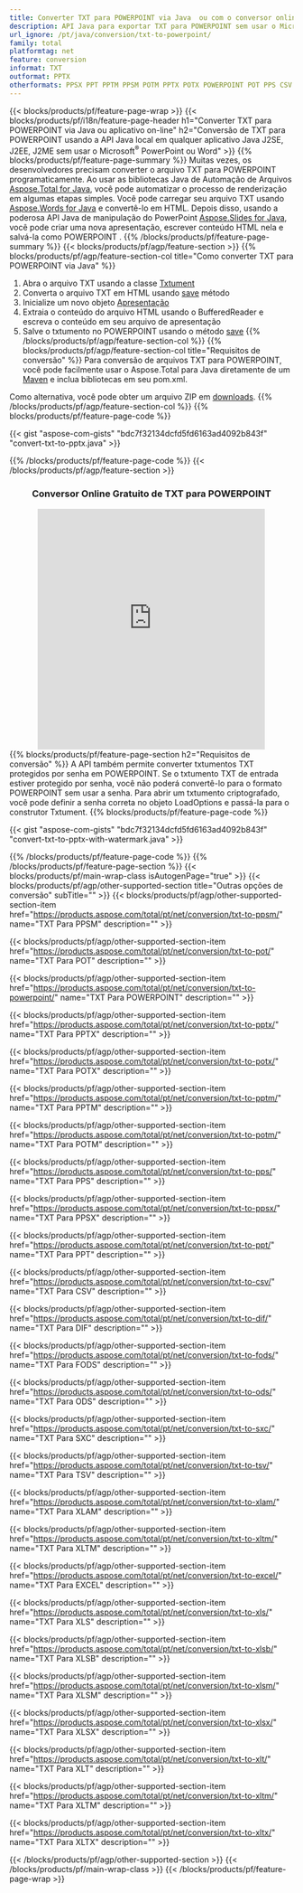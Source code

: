 ```yaml
---
title: Converter TXT para POWERPOINT via Java  ou com o conversor online grátis ou com o conversor online gratuito
description: API Java para exportar TXT para POWERPOINT sem usar o Microsoft Word ou PowerPoint ou on-line. Teste o conversor online gratuito de POT para CSV rapidamente antes de integrar o código. 
url_ignore: /pt/java/conversion/txt-to-powerpoint/
family: total
platformtag: net
feature: conversion
informat: TXT
outformat: PPTX
otherformats: PPSX PPT PPTM PPSM POTM PPTX POTX POWERPOINT POT PPS CSV DIF FODS ODS SXC TSV XLAM XLTM EXCEL XLS XLSB XLSM XLSX XLT XLTM XLTX
---
```

{{< blocks/products/pf/feature-page-wrap >}}
{{< blocks/products/pf/i18n/feature-page-header h1="Converter TXT para POWERPOINT via Java ou aplicativo on-line" h2="Conversão de TXT para POWERPOINT usando a API Java local em qualquer aplicativo Java J2SE, J2EE, J2ME sem usar o Microsoft<sup>&reg;</sup> PowerPoint ou Word" >}}
{{% blocks/products/pf/feature-page-summary %}}
Muitas vezes, os desenvolvedores precisam converter o arquivo TXT para POWERPOINT programaticamente. Ao usar as bibliotecas Java de Automação de Arquivos [Aspose.Total for Java](https://products.aspose.com/total/java/), você pode automatizar o processo de renderização em algumas etapas simples. Você pode carregar seu arquivo TXT usando [Aspose.Words for Java](https://products.aspose.com/words/java/) e convertê-lo em HTML. Depois disso, usando a poderosa API Java de manipulação do PowerPoint [Aspose.Slides for Java](https://products.aspose.com/slides/java/), você pode criar uma nova apresentação, escrever conteúdo HTML nela e salvá-la como POWERPOINT .
{{% /blocks/products/pf/feature-page-summary  %}}
{{< blocks/products/pf/agp/feature-section >}}
{{% blocks/products/pf/agp/feature-section-col title="Como converter TXT para POWERPOINT via Java" %}}
1. Abra o arquivo TXT usando a classe [Txtument](https://reference.aspose.com/words/java/com.aspose.words/Txtument)
2. Converta o arquivo TXT em HTML usando [save](https://reference.aspose.com/words/java/com.aspose.words/Txtument#save(java.lang.String,com.aspose.words.SaveOptions)) método
3. Inicialize um novo objeto [Apresentação](https://reference.aspose.com/slides/java/com.aspose.slides/Presentation)
5. Extraia o conteúdo do arquivo HTML usando o BufferedReader e escreva o conteúdo em seu arquivo de apresentação
6. Salve o txtumento no POWERPOINT usando o método [save](https://reference.aspose.com/slides/java/com.aspose.slides/Presentation#save-java.io.OutputStream-int-)
{{% /blocks/products/pf/agp/feature-section-col %}}
{{% blocks/products/pf/agp/feature-section-col title="Requisitos de conversão" %}}
Para conversão de arquivos TXT para POWERPOINT, você pode facilmente usar o Aspose.Total para Java diretamente de um [Maven](https://releases.aspose.com/total/java/) e inclua bibliotecas em seu pom.xml.

Como alternativa, você pode obter um arquivo ZIP em [downloads](https://releases.aspose.com/total/java).
{{% /blocks/products/pf/agp/feature-section-col %}}
{{% blocks/products/pf/feature-page-code %}}

{{< gist "aspose-com-gists" "bdc7f32134dcfd5fd6163ad4092b843f" "convert-txt-to-pptx.java" >}}


{{% /blocks/products/pf/feature-page-code %}}
{{< /blocks/products/pf/agp/feature-section >}}
<div class="container-fluid agp-content bg-white aboutfile box-1 vh100 section nopbtm">
<div class=container>
<div class=row>
<div class="demobox tc col-md-12 padding-0" align="center">

<h3>Conversor Online Gratuito de TXT para POWERPOINT</h3>

<iframe style="border: none; height: 426px;" scrolling="no" src="https://total-conversion-app-65z5r2lp.qa.k8s.dynabic.com/?to=pptx&from=txt" id="child-iframe" width="80%"></iframe>

</div></div>
</div></div>
{{% blocks/products/pf/feature-page-section  h2="Requisitos de conversão" %}}
A API também permite converter txtumentos TXT protegidos por senha em POWERPOINT. Se o txtumento TXT de entrada estiver protegido por senha, você não poderá convertê-lo para o formato POWERPOINT sem usar a senha. Para abrir um txtumento criptografado, você pode definir a senha correta no objeto LoadOptions e passá-la para o construtor Txtument.  
{{% blocks/products/pf/feature-page-code %}}

{{< gist "aspose-com-gists" "bdc7f32134dcfd5fd6163ad4092b843f" "convert-txt-to-pptx-with-watermark.java" >}}

{{% /blocks/products/pf/feature-page-code  %}}
{{% /blocks/products/pf/feature-page-section %}}
{{< blocks/products/pf/main-wrap-class isAutogenPage="true" >}}
{{< blocks/products/pf/agp/other-supported-section title="Outras opções de conversão" subTitle="" >}}
{{< blocks/products/pf/agp/other-supported-section-item href="https://products.aspose.com/total/pt/net/conversion/txt-to-ppsm/" name="TXT Para PPSM" description="" >}}

{{< blocks/products/pf/agp/other-supported-section-item href="https://products.aspose.com/total/pt/net/conversion/txt-to-pot/" name="TXT Para POT" description="" >}}

{{< blocks/products/pf/agp/other-supported-section-item href="https://products.aspose.com/total/pt/net/conversion/txt-to-powerpoint/" name="TXT Para POWERPOINT" description="" >}}

{{< blocks/products/pf/agp/other-supported-section-item href="https://products.aspose.com/total/pt/net/conversion/txt-to-pptx/" name="TXT Para PPTX" description="" >}}

{{< blocks/products/pf/agp/other-supported-section-item href="https://products.aspose.com/total/pt/net/conversion/txt-to-potx/" name="TXT Para POTX" description="" >}}

{{< blocks/products/pf/agp/other-supported-section-item href="https://products.aspose.com/total/pt/net/conversion/txt-to-pptm/" name="TXT Para PPTM" description="" >}}

{{< blocks/products/pf/agp/other-supported-section-item href="https://products.aspose.com/total/pt/net/conversion/txt-to-potm/" name="TXT Para POTM" description="" >}}

{{< blocks/products/pf/agp/other-supported-section-item href="https://products.aspose.com/total/pt/net/conversion/txt-to-pps/" name="TXT Para PPS" description="" >}}

{{< blocks/products/pf/agp/other-supported-section-item href="https://products.aspose.com/total/pt/net/conversion/txt-to-ppsx/" name="TXT Para PPSX" description="" >}}

{{< blocks/products/pf/agp/other-supported-section-item href="https://products.aspose.com/total/pt/net/conversion/txt-to-ppt/" name="TXT Para PPT" description="" >}}

{{< blocks/products/pf/agp/other-supported-section-item href="https://products.aspose.com/total/pt/net/conversion/txt-to-csv/" name="TXT Para CSV" description="" >}}

{{< blocks/products/pf/agp/other-supported-section-item href="https://products.aspose.com/total/pt/net/conversion/txt-to-dif/" name="TXT Para DIF" description="" >}}

{{< blocks/products/pf/agp/other-supported-section-item href="https://products.aspose.com/total/pt/net/conversion/txt-to-fods/" name="TXT Para FODS" description="" >}}

{{< blocks/products/pf/agp/other-supported-section-item href="https://products.aspose.com/total/pt/net/conversion/txt-to-ods/" name="TXT Para ODS" description="" >}}

{{< blocks/products/pf/agp/other-supported-section-item href="https://products.aspose.com/total/pt/net/conversion/txt-to-sxc/" name="TXT Para SXC" description="" >}}

{{< blocks/products/pf/agp/other-supported-section-item href="https://products.aspose.com/total/pt/net/conversion/txt-to-tsv/" name="TXT Para TSV" description="" >}}

{{< blocks/products/pf/agp/other-supported-section-item href="https://products.aspose.com/total/pt/net/conversion/txt-to-xlam/" name="TXT Para XLAM" description="" >}}

{{< blocks/products/pf/agp/other-supported-section-item href="https://products.aspose.com/total/pt/net/conversion/txt-to-xltm/" name="TXT Para XLTM" description="" >}}

{{< blocks/products/pf/agp/other-supported-section-item href="https://products.aspose.com/total/pt/net/conversion/txt-to-excel/" name="TXT Para EXCEL" description="" >}}

{{< blocks/products/pf/agp/other-supported-section-item href="https://products.aspose.com/total/pt/net/conversion/txt-to-xls/" name="TXT Para XLS" description="" >}}

{{< blocks/products/pf/agp/other-supported-section-item href="https://products.aspose.com/total/pt/net/conversion/txt-to-xlsb/" name="TXT Para XLSB" description="" >}}

{{< blocks/products/pf/agp/other-supported-section-item href="https://products.aspose.com/total/pt/net/conversion/txt-to-xlsm/" name="TXT Para XLSM" description="" >}}

{{< blocks/products/pf/agp/other-supported-section-item href="https://products.aspose.com/total/pt/net/conversion/txt-to-xlsx/" name="TXT Para XLSX" description="" >}}

{{< blocks/products/pf/agp/other-supported-section-item href="https://products.aspose.com/total/pt/net/conversion/txt-to-xlt/" name="TXT Para XLT" description="" >}}

{{< blocks/products/pf/agp/other-supported-section-item href="https://products.aspose.com/total/pt/net/conversion/txt-to-xltm/" name="TXT Para XLTM" description="" >}}

{{< blocks/products/pf/agp/other-supported-section-item href="https://products.aspose.com/total/pt/net/conversion/txt-to-xltx/" name="TXT Para XLTX" description="" >}}


{{< /blocks/products/pf/agp/other-supported-section >}}
{{< /blocks/products/pf/main-wrap-class >}}
{{< /blocks/products/pf/feature-page-wrap >}}